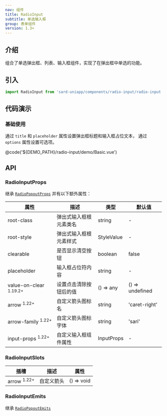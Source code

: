 ```yaml
---
nav: 组件
title: RadioInput
subtitle: 单选输入框
group: 表单组件
version: 1.3+
---
```


## 介绍

组合了单选弹出框、列表、输入框组件，实现了在弹出框中单选的功能。

## 引入

```ts
import RadioInput from 'sard-uniapp/components/radio-input/radio-input.vue'
```

## 代码演示

### 基础使用

通过 `title` 和 `placeholder` 属性设置弹出框标题和输入框占位文本，
通过 `options` 属性设置可选项。

@code('${DEMO_PATH}/radio-input/demo/Basic.vue')

## API

### RadioInputProps

继承 [`RadioPopoutProps`](./radio-popout#RadioPopoutProps) 并有以下额外属性：

| 属性                              | 描述                   | 类型       | 默认值          |
| --------------------------------- | ---------------------- | ---------- | --------------- |
| root-class                        | 弹出式输入框根元素类名 | string     | -               |
| root-style                        | 弹出式输入框根元素样式 | StyleValue | -               |
| clearable                         | 是否显示清空按钮       | boolean    | false           |
| placeholder                       | 输入框占位符内容       | string     | -               |
| value-on-clear <sup>1.19.2+</sup> | 设置点击清除按钮后的值 | () => any  | () => undefined |
| arrow <sup>1.22+</sup>            | 自定义箭头图标名       | string     | 'caret-right'   |
| arrow-family <sup>1.22+</sup>     | 自定义箭头图标字体     | string     | 'sari'          |
| input-props <sup>1.22+</sup>      | 自定义输入框组件属性   | InputProps | -               |

### RadioInputSlots

| 插槽                   | 描述       | 属性       |
| ---------------------- | ---------- | ---------- |
| arrow <sup>1.22+</sup> | 自定义箭头 | () => void |

### RadioInputEmits

继承 [`RadioPopoutEmits`](./radio-popout#RadioPopoutEmits)
